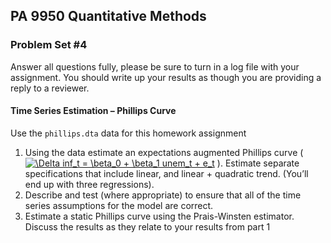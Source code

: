 ## PA 9950 Quantitative Methods

### Problem Set \#4

Answer all questions fully, please be sure to turn in a log file with your assignment. You should write up your results as though you are providing a reply to a reviewer.

#### Time Series Estimation – Phillips Curve

Use the ```phillips.dta``` data for this homework assignment

1. 	Using the data estimate an expectations augmented Phillips curve (<a href="https://www.codecogs.com/eqnedit.php?latex=\Delta&space;inf_t&space;=&space;\beta_0&space;&plus;&space;\beta_1&space;unem_t&space;&plus;&space;e_t" target="_blank"><img src="https://latex.codecogs.com/gif.latex?\Delta&space;inf_t&space;=&space;\beta_0&space;&plus;&space;\beta_1&space;unem_t&space;&plus;&space;e_t" title="\Delta inf_t = \beta_0 + \beta_1 unem_t + e_t" /></a> ). Estimate separate specifications that include linear, and linear + quadratic trend. (You’ll end up with three regressions).
2. Describe and test (where appropriate) to ensure that all of the time series assumptions for the model are correct.
3. Estimate a static Phillips curve using the Prais-Winsten estimator. Discuss the results as they relate to your results from part 1
